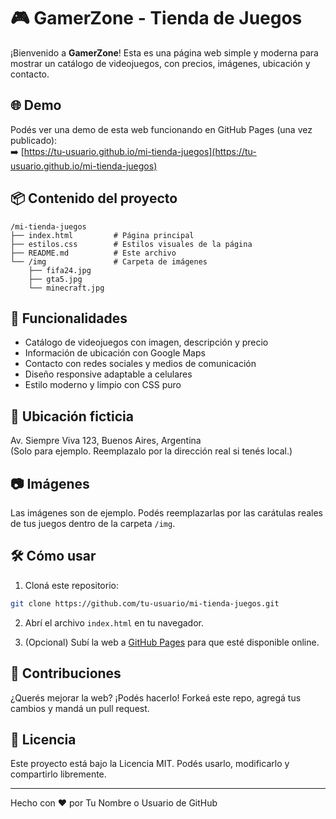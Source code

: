# 🎮 GamerZone - Tienda de Juegos

¡Bienvenido a **GamerZone**! Esta es una página web simple y moderna para mostrar un catálogo de videojuegos, con precios, imágenes, ubicación y contacto.

## 🌐 Demo

Podés ver una demo de esta web funcionando en GitHub Pages (una vez publicado):  
➡️ [https://tu-usuario.github.io/mi-tienda-juegos](https://tu-usuario.github.io/mi-tienda-juegos)

## 📦 Contenido del proyecto

```
/mi-tienda-juegos
├── index.html         # Página principal
├── estilos.css        # Estilos visuales de la página
├── README.md          # Este archivo
└── /img               # Carpeta de imágenes
    ├── fifa24.jpg
    ├── gta5.jpg
    └── minecraft.jpg
```

## 🚀 Funcionalidades

- Catálogo de videojuegos con imagen, descripción y precio
- Información de ubicación con Google Maps
- Contacto con redes sociales y medios de comunicación
- Diseño responsive adaptable a celulares
- Estilo moderno y limpio con CSS puro

## 📍 Ubicación ficticia

Av. Siempre Viva 123, Buenos Aires, Argentina  
(Solo para ejemplo. Reemplazalo por la dirección real si tenés local.)

## 📷 Imágenes

Las imágenes son de ejemplo. Podés reemplazarlas por las carátulas reales de tus juegos dentro de la carpeta `/img`.

## 🛠️ Cómo usar

1. Cloná este repositorio:
```bash
git clone https://github.com/tu-usuario/mi-tienda-juegos.git
```

2. Abrí el archivo `index.html` en tu navegador.

3. (Opcional) Subí la web a [GitHub Pages](https://pages.github.com/) para que esté disponible online.

## 🤝 Contribuciones

¿Querés mejorar la web? ¡Podés hacerlo! Forkeá este repo, agregá tus cambios y mandá un pull request.

## 📄 Licencia

Este proyecto está bajo la Licencia MIT. Podés usarlo, modificarlo y compartirlo libremente.

---
Hecho con ❤️ por Tu Nombre o Usuario de GitHub
